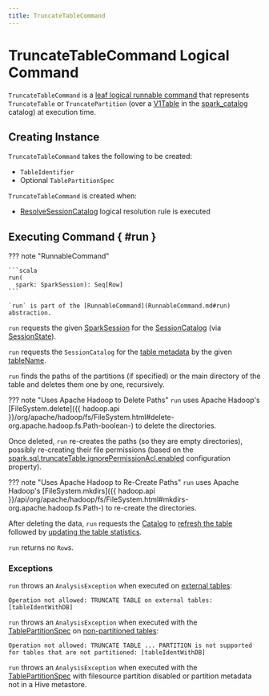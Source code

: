 ```yaml
---
title: TruncateTableCommand
---
```


# TruncateTableCommand Logical Command

`TruncateTableCommand` is a [leaf logical runnable command](LeafRunnableCommand.md) that represents `TruncateTable` or `TruncatePartition` (over a [V1Table](../connector/V1Table.md) in the [spark_catalog](../connector/catalog/CatalogManager.md#SESSION_CATALOG_NAME) catalog) at execution time.

## Creating Instance

`TruncateTableCommand` takes the following to be created:

* <span id="tableName"> `TableIdentifier`
* <span id="partitionSpec"> Optional `TablePartitionSpec`

`TruncateTableCommand` is created when:

* [ResolveSessionCatalog](../logical-analysis-rules/ResolveSessionCatalog.md) logical resolution rule is executed

## Executing Command { #run }

??? note "RunnableCommand"

    ```scala
    run(
      spark: SparkSession): Seq[Row]
    ```

    `run` is part of the [RunnableCommand](RunnableCommand.md#run) abstraction.

`run` requests the given [SparkSession](../SparkSession.md) for the [SessionCatalog](../SessionState.md#catalog) (via [SessionState](../SparkSession.md#sessionState)).

`run` requests the `SessionCatalog` for the [table metadata](../SessionCatalog.md#getTableMetadata) by the given [tableName](#tableName).

`run` finds the paths of the partitions (if specified) or the main directory of the table and deletes them one by one, recursively.

??? note "Uses Apache Hadoop to Delete Paths"
    `run` uses Apache Hadoop's [FileSystem.delete]({{ hadoop.api }}/org/apache/hadoop/fs/FileSystem.html#delete-org.apache.hadoop.fs.Path-boolean-) to delete the directories.

Once deleted, `run` re-creates the paths (so they are empty directories), possibly re-creating their file permissions (based on the [spark.sql.truncateTable.ignorePermissionAcl.enabled](../configuration-properties.md#spark.sql.truncateTable.ignorePermissionAcl.enabled) configuration property).

??? note "Uses Apache Hadoop to Re-Create Paths"
    `run` uses Apache Hadoop's [FileSystem.mkdirs]({{ hadoop.api }}/api/org/apache/hadoop/fs/FileSystem.html#mkdirs-org.apache.hadoop.fs.Path-) to re-create the directories.

After deleting the data, `run` requests the [Catalog](../SparkSession.md#catalog) to [refresh the table](../Catalog.md#refreshTable) followed by [updating the table statistics](../CommandUtils.md#updateTableStats).

`run` returns no `Row`s.

### Exceptions

`run` throws an `AnalysisException` when executed on [external tables](../CatalogTable.md#tableType):

```text
Operation not allowed: TRUNCATE TABLE on external tables: [tableIdentWithDB]
```

`run` throws an `AnalysisException` when executed with the [TablePartitionSpec](#partitionSpec) on [non-partitioned tables](../CatalogTable.md#partitionColumnNames):

```text
Operation not allowed: TRUNCATE TABLE ... PARTITION is not supported for tables that are not partitioned: [tableIdentWithDB]
```

`run` throws an `AnalysisException` when executed with the [TablePartitionSpec](#partitionSpec) with filesource partition disabled or partition metadata not in a Hive metastore.
